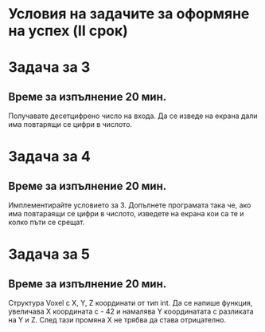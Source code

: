 # Условия на задачите за оформяне на успех (II срок)


# Задача за 3
## Време за изпълнение 20 мин.

Получавате десетцифрено число на входа.
Да се изведе на екрана дали има повтарящи се цифри в числото.

# Задача за 4
## Време за изпълнение 20 мин.

Имплементирайте условието за 3.
Допълнете програмата така че, ако има повтараящи се цифри в числото, изведете на
екрана кои са те и колко пъти се срещат.

# Задача за 5
## Време за изпълнение 20 мин.
Структура Voxel с X, Y, Z координати от тип int. Да се напише функция, увеличава Х координата с - 42 и намалява Y координатата с разликата на Y и Z. След тази промяна X не трябва да става отрицателно.
